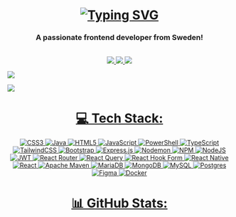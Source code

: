 
<h1 align="center">
 <a href="https://git.io/typing-svg"><img src="https://readme-typing-svg.demolab.com?font=Righteous&size=35&duration=4000&pause=1000&center=true&vCenter=true&random=false&width=435&lines=Hi+there+%F0%9F%91%8B!;I'm+Rufat+%F0%9F%A4%93" alt="Typing SVG" /></a>
</h1>
<h3 align="center"> A passionate frontend developer from Sweden! </h3>

<br/>

<div align="center">
<a href="mailto:rufat.jzon@gmail.com">
<img src="https://img.shields.io/badge/Gmail-D14836?style=for-the-badge&logo=gmail&logoColor=white"/>
</a>

 <a href="https://github.com/Rufat-J">
<img src="https://img.shields.io/badge/GitHub-100000?style=for-the-badge&logo=github&logoColor=white"/>
</a> 
 
<a href="https://www.linkedin.com/in/rufat-jafarli-273a43254/"/>
 <img src="https://img.shields.io/badge/LinkedIn-0077B5?style=for-the-badge&logo=linkedin&logoColor=white"/>

 </div>


 
![](https://github-readme-stats.vercel.app/api/top-langs/?username=rufat-j&theme=dark&hide_border=false&include_all_commits=true&count_private=true&layout=compact)

![](https://github-readme-streak-stats.herokuapp.com/?user=rufat-j&theme=dark&hide_border=false)


</div>


###

<h1 align="center">
💻 Tech Stack:
</h1>


<div align="center">
 
 ![CSS3](https://img.shields.io/badge/css3-%231572B6.svg?style=for-the-badge&logo=css3&logoColor=white) ![Java](https://img.shields.io/badge/java-%23ED8B00.svg?style=for-the-badge&logo=openjdk&logoColor=white) ![HTML5](https://img.shields.io/badge/html5-%23E34F26.svg?style=for-the-badge&logo=html5&logoColor=white) ![JavaScript](https://img.shields.io/badge/javascript-%23323330.svg?style=for-the-badge&logo=javascript&logoColor=%23F7DF1E) ![PowerShell](https://img.shields.io/badge/PowerShell-%235391FE.svg?style=for-the-badge&logo=powershell&logoColor=white) ![TypeScript](https://img.shields.io/badge/typescript-%23007ACC.svg?style=for-the-badge&logo=typescript&logoColor=white) ![TailwindCSS](https://img.shields.io/badge/tailwindcss-%2338B2AC.svg?style=for-the-badge&logo=tailwind-css&logoColor=white) ![Bootstrap](https://img.shields.io/badge/bootstrap-%238511FA.svg?style=for-the-badge&logo=bootstrap&logoColor=white) ![Express.js](https://img.shields.io/badge/express.js-%23404d59.svg?style=for-the-badge&logo=express&logoColor=%2361DAFB) ![Nodemon](https://img.shields.io/badge/NODEMON-%23323330.svg?style=for-the-badge&logo=nodemon&logoColor=%BBDEAD) ![NPM](https://img.shields.io/badge/NPM-%23CB3837.svg?style=for-the-badge&logo=npm&logoColor=white) ![NodeJS](https://img.shields.io/badge/node.js-6DA55F?style=for-the-badge&logo=node.js&logoColor=white) ![JWT](https://img.shields.io/badge/JWT-black?style=for-the-badge&logo=JSON%20web%20tokens) ![React Router](https://img.shields.io/badge/React_Router-CA4245?style=for-the-badge&logo=react-router&logoColor=white) ![React Query](https://img.shields.io/badge/-React%20Query-FF4154?style=for-the-badge&logo=react%20query&logoColor=white) ![React Hook Form](https://img.shields.io/badge/React%20Hook%20Form-%23EC5990.svg?style=for-the-badge&logo=reacthookform&logoColor=white) ![React Native](https://img.shields.io/badge/react_native-%2320232a.svg?style=for-the-badge&logo=react&logoColor=%2361DAFB) ![React](https://img.shields.io/badge/react-%2320232a.svg?style=for-the-badge&logo=react&logoColor=%2361DAFB) ![Apache Maven](https://img.shields.io/badge/Apache%20Maven-C71A36?style=for-the-badge&logo=Apache%20Maven&logoColor=white) ![MariaDB](https://img.shields.io/badge/MariaDB-003545?style=for-the-badge&logo=mariadb&logoColor=white) ![MongoDB](https://img.shields.io/badge/MongoDB-%234ea94b.svg?style=for-the-badge&logo=mongodb&logoColor=white) ![MySQL](https://img.shields.io/badge/mysql-%2300000f.svg?style=for-the-badge&logo=mysql&logoColor=white) ![Postgres](https://img.shields.io/badge/postgres-%23316192.svg?style=for-the-badge&logo=postgresql&logoColor=white) ![Figma](https://img.shields.io/badge/figma-%23F24E1E.svg?style=for-the-badge&logo=figma&logoColor=white) ![Docker](https://img.shields.io/badge/docker-%230db7ed.svg?style=for-the-badge&logo=docker&logoColor=white)</div>

<h1 align="center"> 📊 GitHub Stats:
</h1>
<div align="center">
